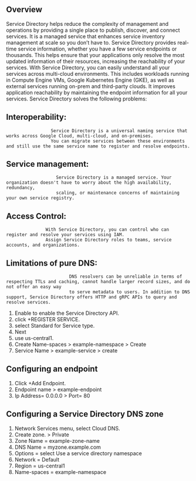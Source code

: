 ## Overview ##
Service Directory helps reduce the complexity of management and operations by providing a single place to publish, discover, and connect services. 
It is a managed service that enhances service inventory management at scale so you don’t have to. Service Directory provides real-time service information, 
whether you have a few service endpoints or thousands. This helps ensure that your applications only resolve the most updated information of their resources, 
increasing the reachability of your services.
With Service Directory, you can easily understand all your services across multi-cloud environments. This includes workloads running in Compute Engine VMs, Google  Kubernetes Engine (GKE), as well as external services running on-prem and third-party clouds. It improves application reachability by maintaining the endpoint 
 information for all your services.
Service Directory solves the following problems:

## Interoperability: 
                     Service Directory is a universal naming service that works across Google Cloud, multi-cloud, and on-premises. 
                     You can migrate services between these environments and still use the same service name to register and resolve endpoints.

## Service management: 
                       Service Directory is a managed service. Your organization doesn't have to worry about the high availability, redundancy,
                       scaling, or maintenance concerns of maintaining your own service registry.

## Access Control: 
                   With Service Directory, you can control who can register and resolve your services using IAM. 
                   Assign Service Directory roles to teams, service accounts, and organizations.

## Limitations of pure DNS: 
                            DNS resolvers can be unreliable in terms of respecting TTLs and caching, cannot handle larger record sizes, and do not offer an easy way
                            to serve metadata to users. In addition to DNS support, Service Directory offers HTTP and gRPC APIs to query and resolve services.


1. Enable to enable the Service Directory API.
2. click +REGISTER SERVICE.
3. select Standard for Service type.
4. Next
5. use us-central1.
6. Create Name-spaces > example-namespace > Create
7. Service Name > example-service > create

## Configuring an endpoint

1. Click +Add Endpoint.
2. Endpoint name > example-endpoint
3. Ip Address= 0.0.0.0 > Port= 80

## Configuring a Service Directory DNS zone

1. Network Services menu, select Cloud DNS.
2. Create zone. > Private 
3. Zone Name = example-zone-name
4. DNS Name = myzone.example.com
5. Options = select Use a service directory namespace
6. Network = Default
7. Region = us-central1
8. Name-spaces = example-namespace
